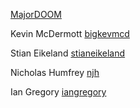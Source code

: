 [MajorDOOM](https://github.com/MajorDOOM)

Kevin McDermott [bigkevmcd](https://github.com/bigkevmcd)

Stian Eikeland [stianeikeland](https://github.com/stianeikeland)

Nicholas Humfrey [njh](https://github.com/njh)

Ian Gregory [iangregory](https://github.com/iangregory)

